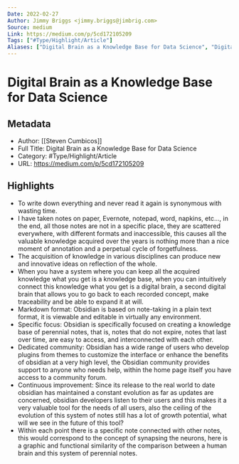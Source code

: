 ```yaml
---
Date: 2022-02-27
Author: Jimmy Briggs <jimmy.briggs@jimbrig.com>
Source: medium
Link: https://medium.com/p/5cd172105209
Tags: ["#Type/Highlight/Article"]
Aliases: ["Digital Brain as a Knowledge Base for Data Science", "Digital Brain as a Knowledge Base for Data Science"]
---
```

# Digital Brain as a Knowledge Base for Data Science

## Metadata
- Author: [[Steven Cumbicos]]
- Full Title: Digital Brain as a Knowledge Base for Data Science
- Category: #Type/Highlight/Article
- URL: https://medium.com/p/5cd172105209

## Highlights
- To write down everything and never read it again is synonymous with wasting time.
- I have taken notes on paper, Evernote, notepad, word, napkins, etc…, in the end, all those notes are not in a specific place, they are scattered everywhere, with different formats and inaccessible, this causes all the valuable knowledge acquired over the years is nothing more than a nice moment of annotation and a perpetual cycle of forgetfulness.
- The acquisition of knowledge in various disciplines can produce new and innovative ideas on reflection of the whole.
- When you have a system where you can keep all the acquired knowledge what you get is a knowledge base, when you can intuitively connect this knowledge what you get is a digital brain, a second digital brain that allows you to go back to each recorded concept, make traceability and be able to expand it at will.
- Markdown format: Obsidian is based on note-taking in a plain text format, it is viewable and editable in virtually any environment.
- Specific focus: Obsidian is specifically focused on creating a knowledge base of perennial notes, that is, notes that do not expire, notes that last over time, are easy to access, and interconnected with each other.
- Dedicated community: Obsidian has a wide range of users who develop plugins from themes to customize the interface or enhance the benefits of obsidian at a very high level, the Obsidian community provides support to anyone who needs help, within the home page itself you have access to a community forum.
- Continuous improvement: Since its release to the real world to date obsidian has maintained a constant evolution as far as updates are concerned, obsidian developers listen to their users and this makes it a very valuable tool for the needs of all users, also the ceiling of the evolution of this system of notes still has a lot of growth potential, what will we see in the future of this tool?
- Within each point there is a specific note connected with other notes, this would correspond to the concept of synapsing the neurons, here is a graphic and functional similarity of the comparison between a human brain and this system of perennial notes.
